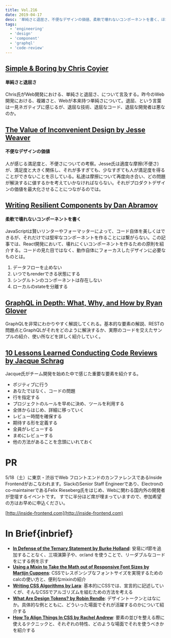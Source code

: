 ```yaml
---
title: Vol.216
date: 2019-04-17
desc: '単純さと退屈さ、不便なデザインの価値、柔軟で壊れないコンポーネントを書く、ほか計10 リンク'
tags:
  - 'engineering'
  - 'design'
  - 'component'
  - 'graphql'
  - 'code-review'
---
```


## [Simple & Boring by Chris Coyier](https://css-tricks.com/simple-boring/)

#### 単純さと退屈さ

Chris氏がWeb開発における、単純さと退屈さ、について言及する。昨今のWeb開発における、複雑さと、Webが本来持つ単純さについて。退屈、という言葉は一見ネガティブに感じるが、退屈な技術、退屈なコード、退屈な開発者は悪なのか。

## [The Value of Inconvenient Design by Jesse Weaver](https://medium.com/s/user-friendly/the-power-of-inconvenience-f0ae1773dd77)

#### 不便なデザインの価値

人が感じる満足度と、不便さについての考察。Jesse氏は適度な摩擦(不便さ)が、満足度と大きく関係し、それが多すぎても、少なすぎても人が満足度を得ることができないことを示している。私達は摩擦について再度向き合い、どの問題が解決するに値するかを考えていかなければならない。それがプロダクトデザインの価値を最大化させることにつながるのでは。

## [Writing Resilient Components by Dan Abramov](https://overreacted.io/writing-resilient-components/)

#### 柔軟で壊れないコンポーネントを書く

JavaScriptは賢いリンターやフォーマッターによって、コード自体を美しくはできるが、それだけでは堅牢なコンポーネントを作ることには繋がらない。この記事では、React開発において、壊れにくいコンポーネントを作るための原則を紹介する。コードの見た目ではなく、動作自体にフォーカスしたデザインに必要なものとは。

1. データフローを止めない
2. いつでもrenderできる状態にする
3. シングルトンのコンポーネントは存在しない
4. ローカルのstateを分離する

## [GraphQL in Depth: What, Why, and How by Ryan Glover](https://ponyfoo.com/articles/graphql-in-depth-what-why-and-how)

GraphQLを非常にわかりやすく解説してくれる。基本的な要素の解説、RESTの問題点とGraphQLがそれをどのように解決するか、実際のコードを交えたサンプルの紹介、使い所などを詳しく紹介していく。

## [10 Lessons Learned Conducting Code Reviews by Jacque Schrag](https://dev.to/jnschrag/10-lessons-learned-conducting-code-reviews-5di6)

Jacque氏がチーム開発を始めた中で感じた重要な要素を紹介する。

- ポジティブに行う
- あなたではなく、コードの問題
- 行を指定する
- プロジェクトのルールを早めに決め、ツールを利用する
- 全体からはじめ、詳細に移っていく
- レビュー時間を確保する
- 期待する形を定義する
- 全員がレビューする
- まめにレビューする
- 他の方法があることを念頭にいれておく

# PR

5/18（土）に東京・渋谷でWeb フロントエンドのカンファレンスであるInside Frontendがおこなわれます。SlackのSenior Staff Engineerであり、Electronのco-maintainerであるFelix Rieseberg氏をはじめ、Webに関わる国内外の開発者が登壇するイベントです。
すでに半分ほど席が埋まっていますので、参加希望の方はお早めに申込ください。

[http://inside-frontend.com](http://inside-frontend.com)

# In Brief{inbrief}
- [**In Defense of the Ternary Statement by Burke Holland**](https://css-tricks.com/in-defense-of-the-ternary-statement/): 安易にif節を追加することなく、三項演算子や、or/and を使うことで、リーダブルなコードをにする例を示す
- [**Using a Mixin to Take the Math out of Responsive Font Sizes by Martijn Cuppens**](https://css-tricks.com/using-a-mixin-to-take-the-math-out-of-responsive-font-sizes/): CSSでレスポンシブなフォントサイズを実現するためのcalcの使い方と、便利なmixinの紹介
- [**Writing CSS Algorithms by Lara**](https://notlaura.com/writing-css-algorithms/): 基本的にCSSでは、宣言的に記述していくが、そんなCSSでアルゴリズムを組むための方法を考える
- [**What Are Design Tokens? by Robin Rendle**](https://css-tricks.com/what-are-design-tokens/): デザイントークンとはなにか。具体的な例とともに、どういった場面でそれが活躍するのかについて紹介する
- [**How To Align Things In CSS by Rachel Andrew**](https://www.smashingmagazine.com/2019/03/css-alignment/): 要素の並びを整える際に使えるテクニックと、それぞれの特性、どのような場面でそれを使うべきかを紹介する
